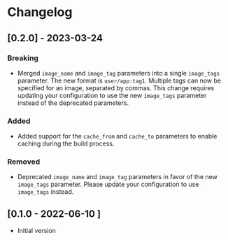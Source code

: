 # Changelog

## [0.2.0] - 2023-03-24

### Breaking
- Merged `image_name` and `image_tag` parameters into a single `image_tags` parameter. The new format is `user/app:tag1`.  Multiple tags can now be specified for an image, separated by commas.
This change requires updating your configuration to use the new `image_tags` parameter instead of the deprecated parameters.

### Added
- Added support for the `cache_from` and `cache_to` parameters to enable caching during the build process.

### Removed
- Deprecated `image_name` and `image_tag` parameters in favor of the new `image_tags` parameter. Please update your configuration to use `image_tags` instead.

## [0.1.0 - 2022-06-10 ]
- Initial version
